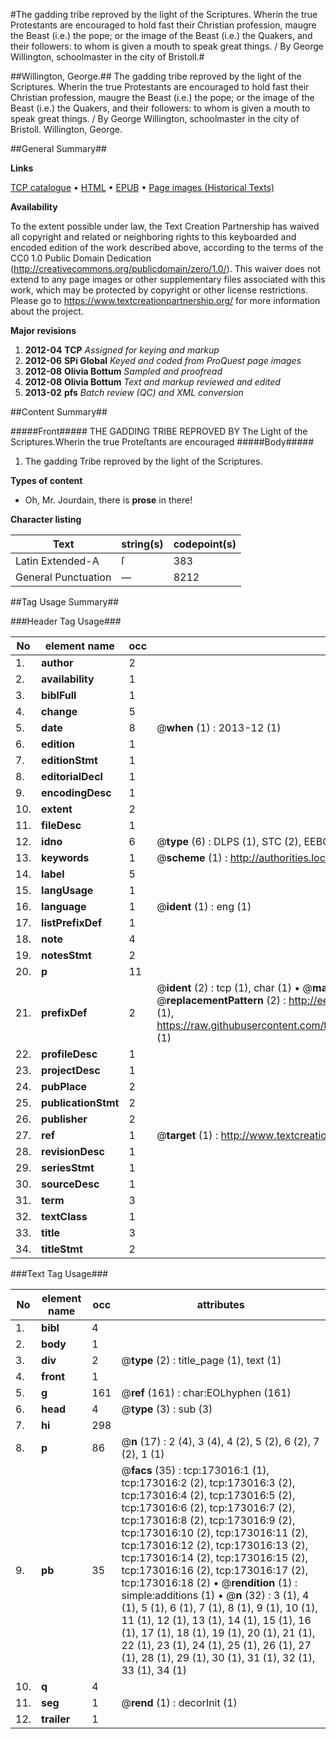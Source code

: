#The gadding tribe reproved by the light of the Scriptures. Wherin the true Protestants are encouraged to hold fast their Christian profession, maugre the Beast (i.e.) the pope; or the image of the Beast (i.e.) the Quakers, and their followers: to whom is given a mouth to speak great things. / By George Willington, schoolmaster in the city of Bristoll.#

##Willington, George.##
The gadding tribe reproved by the light of the Scriptures. Wherin the true Protestants are encouraged to hold fast their Christian profession, maugre the Beast (i.e.) the pope; or the image of the Beast (i.e.) the Quakers, and their followers: to whom is given a mouth to speak great things. / By George Willington, schoolmaster in the city of Bristoll.
Willington, George.

##General Summary##

**Links**

[TCP catalogue](http://www.ota.ox.ac.uk/tcp/)  • 
[HTML](http://tei.it.ox.ac.uk/tcp/Texts-HTML/free/A96/A96623.html)  • 
[EPUB](http://tei.it.ox.ac.uk/tcp/Texts-EPUB/free/A96/A96623.epub) • 
[Page images (Historical Texts)](https://historicaltexts.jisc.ac.uk/eebo-47683561e)

**Availability**

To the extent possible under law, the Text Creation Partnership has waived all copyright and related or neighboring rights to this keyboarded and encoded edition of the work described above, according to the terms of the CC0 1.0 Public Domain Dedication (http://creativecommons.org/publicdomain/zero/1.0/). This waiver does not extend to any page images or other supplementary files associated with this work, which may be protected by copyright or other license restrictions. Please go to https://www.textcreationpartnership.org/ for more information about the project.

**Major revisions**

1. __2012-04__ __TCP__ *Assigned for keying and markup*
1. __2012-06__ __SPi Global__ *Keyed and coded from ProQuest page images*
1. __2012-08__ __Olivia Bottum__ *Sampled and proofread*
1. __2012-08__ __Olivia Bottum__ *Text and markup reviewed and edited*
1. __2013-02__ __pfs__ *Batch review (QC) and XML conversion*

##Content Summary##

#####Front#####
THE GADDING TRIBE REPROVED BY The Light of the Scriptures.Wherin the true Proteſtants are encouraged
#####Body#####

1. The gadding Tribe reproved by the light of the Scriptures.

**Types of content**

  * Oh, Mr. Jourdain, there is **prose** in there!

**Character listing**


|Text|string(s)|codepoint(s)|
|---|---|---|
|Latin Extended-A|ſ|383|
|General Punctuation|—|8212|

##Tag Usage Summary##

###Header Tag Usage###

|No|element name|occ|attributes|
|---|---|---|---|
|1.|__author__|2||
|2.|__availability__|1||
|3.|__biblFull__|1||
|4.|__change__|5||
|5.|__date__|8| @__when__ (1) : 2013-12 (1)|
|6.|__edition__|1||
|7.|__editionStmt__|1||
|8.|__editorialDecl__|1||
|9.|__encodingDesc__|1||
|10.|__extent__|2||
|11.|__fileDesc__|1||
|12.|__idno__|6| @__type__ (6) : DLPS (1), STC (2), EEBO-CITATION (1), OCLC (1), VID (1)|
|13.|__keywords__|1| @__scheme__ (1) : http://authorities.loc.gov/ (1)|
|14.|__label__|5||
|15.|__langUsage__|1||
|16.|__language__|1| @__ident__ (1) : eng (1)|
|17.|__listPrefixDef__|1||
|18.|__note__|4||
|19.|__notesStmt__|2||
|20.|__p__|11||
|21.|__prefixDef__|2| @__ident__ (2) : tcp (1), char (1)  •  @__matchPattern__ (2) : ([0-9\-]+):([0-9IVX]+) (1), (.+) (1)  •  @__replacementPattern__ (2) : http://eebo.chadwyck.com/downloadtiff?vid=$1&page=$2 (1), https://raw.githubusercontent.com/textcreationpartnership/Texts/master/tcpchars.xml#$1 (1)|
|22.|__profileDesc__|1||
|23.|__projectDesc__|1||
|24.|__pubPlace__|2||
|25.|__publicationStmt__|2||
|26.|__publisher__|2||
|27.|__ref__|1| @__target__ (1) : http://www.textcreationpartnership.org/docs/. (1)|
|28.|__revisionDesc__|1||
|29.|__seriesStmt__|1||
|30.|__sourceDesc__|1||
|31.|__term__|3||
|32.|__textClass__|1||
|33.|__title__|3||
|34.|__titleStmt__|2||


###Text Tag Usage###

|No|element name|occ|attributes|
|---|---|---|---|
|1.|__bibl__|4||
|2.|__body__|1||
|3.|__div__|2| @__type__ (2) : title_page (1), text (1)|
|4.|__front__|1||
|5.|__g__|161| @__ref__ (161) : char:EOLhyphen (161)|
|6.|__head__|4| @__type__ (3) : sub (3)|
|7.|__hi__|298||
|8.|__p__|86| @__n__ (17) : 2 (4), 3 (4), 4 (2), 5 (2), 6 (2), 7 (2), 1 (1)|
|9.|__pb__|35| @__facs__ (35) : tcp:173016:1 (1), tcp:173016:2 (2), tcp:173016:3 (2), tcp:173016:4 (2), tcp:173016:5 (2), tcp:173016:6 (2), tcp:173016:7 (2), tcp:173016:8 (2), tcp:173016:9 (2), tcp:173016:10 (2), tcp:173016:11 (2), tcp:173016:12 (2), tcp:173016:13 (2), tcp:173016:14 (2), tcp:173016:15 (2), tcp:173016:16 (2), tcp:173016:17 (2), tcp:173016:18 (2)  •  @__rendition__ (1) : simple:additions (1)  •  @__n__ (32) : 3 (1), 4 (1), 5 (1), 6 (1), 7 (1), 8 (1), 9 (1), 10 (1), 11 (1), 12 (1), 13 (1), 14 (1), 15 (1), 16 (1), 17 (1), 18 (1), 19 (1), 20 (1), 21 (1), 22 (1), 23 (1), 24 (1), 25 (1), 26 (1), 27 (1), 28 (1), 29 (1), 30 (1), 31 (1), 32 (1), 33 (1), 34 (1)|
|10.|__q__|4||
|11.|__seg__|1| @__rend__ (1) : decorInit (1)|
|12.|__trailer__|1||
